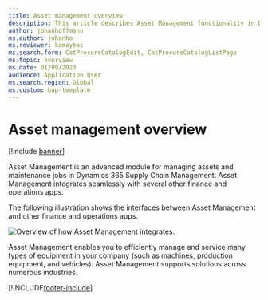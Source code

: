 ```yaml
---
title: Asset management overview
description: This article describes Asset Management functionality in Dynamics 365 Supply Chain Management.
author: johanhoffmann
ms.author: johanho
ms.reviewer: kamaybac
ms.search.form: CatProcureCatalogEdit, CatProcureCatalogListPage
ms.topic: overview
ms.date: 01/09/2023
audience: Application User
ms.search.region: Global
ms.custom: bap-template
---
```


# Asset management overview

[!include [banner](../includes/banner.md)]

Asset Management is an advanced module for managing assets and maintenance jobs in Dynamics 365 Supply Chain Management. Asset Management integrates seamlessly with several other finance and operations apps.

The following illustration shows the interfaces between Asset Management and other finance and operations apps.

![Overview of how Asset Management integrates.](media/overview-integrate2.jpg)

Asset Management enables you to efficiently manage and service many types of equipment in your company (such as machines, production equipment, and vehicles). Asset Management supports solutions across numerous industries.

[!INCLUDE[footer-include](../../includes/footer-banner.md)]
